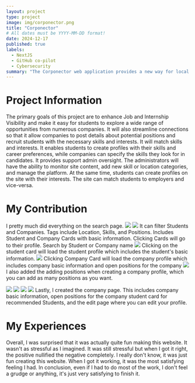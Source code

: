```yaml
---
layout: project
type: project
image: img/corponector.png
title: "Corponector"
# All dates must be YYYY-MM-DD format!
date: 2024-12-17
published: true
labels:
  - NextJS
  - GitHub co-pilot
  - Cybersecurity
summary: "The Corponector web application provides a new way for local and non-local companies who want to recruit students from UH to make their (potential) opportunities known to students."
---
```


# Project Information
The primary goals of this project are to enhance Job and Internship Visibility and make it easy for students to explore a wide range of opportunities from numerous companies.
It will also streamline connections so that it allow companies to post details about potential positions and recruit students with the necessary skills and interests.
It will match skills and interests. It enables students to create profiles with their skills and career preferences, while companies can specify the skills they look for in candidates.
It provides support admin oversight. The administrators will have the ability to monitor site content, add new skill or location categories, and manage the platform. At the same time, students can create profiles on the site with their interests. The site can match students to employers and vice-versa.

# My Contribution
I pretty much did everything on the search page.
<img src="images/M3Searchpage-1.png" />
<img src="images/M3searchpage-2.png" />
It can filter Students and Companies. Tags include Location, Skills, and Positions. Includes Student and Company Cards with basic information. Clicking Cards will go to their profile. Search by Student or Company name
<img src="images/M3studentprofile.png" />
Clicking on the student card will load the student profile which includes the student's basic information.
<img src="images/M3companyprofile.png" />
Clicking Company Card will load the company profile which includes company basic information and open positions for the company
<img src="images/M3editcurrentcompanyprofile-2.png" />
I also added the adding positions when creating a company profile, which you can add as many positions as you want.

<img src="images/M3currentcompanyprofile-1.png" />
<img src="images/M3currentcompanyprofile-2.png" />
<img src="images/M3editcurrentcompanypage-1.png" />
<img src="images/M3editcurrentcompanyprofile-2.png" />
Lastly, I created the company page. This includes company basic information, open positions for the company student card for recommended Students, and the edit page where you can edit your profile.

# My Experiences
Overall, I was surprised that it was actually quite fun making this website. It wasn't as stressful as I imagined. It was still stressful but when I got it right, the positive nullified the negative completely. I really don't know, it was just fun creating this website. When I got it working, it was the most satisfying feeling I had. In conclusion, even if I had to do most of the work, I don't feel a grudge or anything, it's just very satisfying to finish it. 

